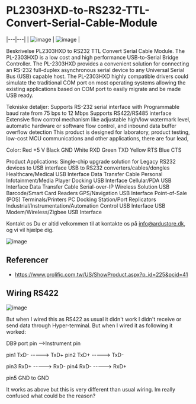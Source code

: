 # PL2303HXD-to-RS232-TTL-Convert-Serial-Cable-Module

|---|---|
| ![image](https://user-images.githubusercontent.com/44589560/225892775-e9538c0c-79ec-41bb-94ca-b78f704b19f2.png)  | ![image](https://user-images.githubusercontent.com/44589560/225892976-89cc2b65-e42e-414e-b59a-2268f055f661.png)  |

Beskrivelse
PL2303HXD to RS232 TTL Convert Serial Cable Module. The PL-2303HXD is a low cost and high performance USB-to-Serial Bridge Controller. The PL-2303HXD provides a convenient solution for connecting an RS-232 full-duplex asynchronous serial device to any Universal Serial Bus (USB) capable host. The PL-2303HXD highly compatible drivers could simulate the traditional COM port on most operating systems allowing the existing applications based on COM port to easily migrate and be made USB ready.

Tekniske detaljer:
Supports RS-232 serial interface with Programmable baud rate from 75 bps to 12 Mbps
Supports RS422/RS485 interface
Extensive flow control mechanism like adjustable high/low watermark level, automatic hardware or software flow control, and inbound data buffer overflow detection
This product is designed for laboratory, product testing, low-cost MCU communications and other applications, there are four lead,

Color:
Red +5 V
Black GND
White RXD
Green TXD
Yellow RTS
Blue CTS

Product Applications:
Single-chip upgrade solution for Legacy RS232 devices to USB interface
USB to RS232 converters/cables/dongles
Healthcare/Medical USB Interface Data Transfer Cable
Personal Infotainment/Media Player Docking USB Interface
Cellular/PDA USB Interface Data Transfer Cable
Serial-over-IP Wireless Solution
USB Barcode/Smart Card Readers
GPS/Navigation USB Interface
Point-of-Sale (POS) Terminals/Printers
PC Docking Station/Port Replicators
Industrial/Instrumentation/Automation Control USB Interface
USB Modem/Wireless/Zigbee USB Interface

Kontakt os
Du er altid velkommen til at kontakte os på info@ardustore.dk, og vi vil hjælpe dig.


![image](https://user-images.githubusercontent.com/44589560/225899659-f9a60b1b-bcfd-4f02-b1ad-219e7f4f3826.png)

## Referencer
* https://www.prolific.com.tw/US/ShowProduct.aspx?p_id=225&pcid=41

## Wiring RS422
![image](https://user-images.githubusercontent.com/44589560/226272169-a6c733ac-f699-4368-b2aa-5caf5c2a7ea4.png)

But when I wired this as RS422 as usual it didn't work I didn't receive or send data through Hyper-terminal. But when I wired it as following it worked:

  DB9 port pin -->Instrument pin

  pin1 TxD- -----> TxD+
  pin2 TxD+ -----> TxD-
  
  pin3 RxD+ -----> RxD-
  pin4 RxD- -----> RxD+

  pin5 GND to GND

It works as above but this is very different than usual wiring. Im really confused what could be the reason?

